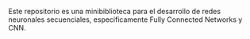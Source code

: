 Este repositorio es una minibiblioteca para el desarrollo de redes neuronales secuenciales, especificamente Fully Connected Networks y CNN.
